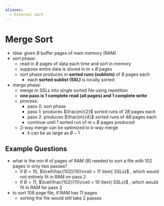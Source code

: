 ```yaml
---
aliases:
  - External Sort
---
```

# Merge Sort
- Idea: given $B$ buffer pages of main memory (RAM)
- sort phase:
	- read in $B$ pages of data each time and sort in memory
	- suppose entire data is stored in $m \times B$ pages
	- sort phase produces $m$ **sorted runs (sublists)** of $B$ pages each
		- each **sorted sublist (SSL)** is locally sorted
- merge phase:
	- merge $m$ SSLs into single sorted file using repetition
	- **one pass is 1 complete read (all pages) and 1 complete write**
	- process:
		- pass 0: sort phase
		- pass 1: produces $\frac{m}{2}$ sorted runs of $2B$ pages each
		- pass 2: produces $\frac{m}{4}$ sorted runs of $4B$ pages each
		- continue until 1 sorted run of $m\times B$ pages produced
	- 2-way merge can be optimized to k-way merge
		- k can be as large as $B-1$
## Example Questions
- what is the min # of pages of RAM ($B$) needed to sort a file with 102 pages in only two passes?
	- if $B=10$, $\lceil\frac{102}{10}\rceil = 11 \text{ SSLs}$ , which would not entirely fit in RAM on pass 2
	- if $B=11$, $\lceil\frac{102}{11}\rceil = 10 \text{ SSLs}$ , which would fit in RAM for pass 2
- to sort 108 page file, if RAM has 11 pages
	- sorting the file would still take 2 passes
